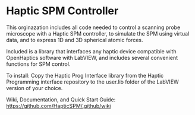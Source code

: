 # Haptic SPM Controller

This orginazation includes all code needed to control a scanning probe microscope with a Haptic SPM controller, to simulate the SPM using virtual data, and to express 1D and 3D spherical atomic forces.

Included is a library that interfaces any haptic device compatible with OpenHaptics software with LabVIEW, and includes several convenient functions for SPM control.

To install:
Copy the Haptic Prog Interface library from the Haptic Programming interface repository to the user.lib folder of the LabVIEW version of your choice.

Wiki, Documentation, and Quick Start Guide: https://github.com/HapticSPM/.github/wiki
